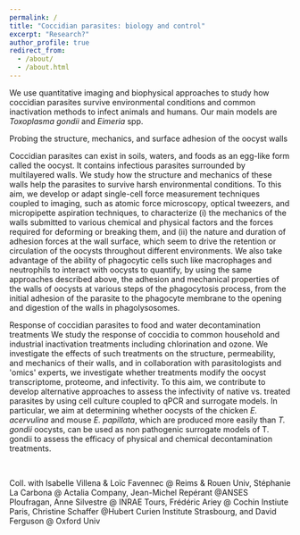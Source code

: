 ```yaml
---
permalink: /
title: "Coccidian parasites: biology and control"
excerpt: "Research?"
author_profile: true
redirect_from: 
  - /about/
  - /about.html
---
```



We use quantitative imaging and biophysical approaches to study how coccidian parasites survive environmental conditions and common inactivation methods to infect animals and humans. Our main models are *Toxoplasma gondii* and *Eimeria* spp. 


Probing the structure, mechanics, and surface adhesion of the oocyst walls

Coccidian parasites can exist in soils, waters, and foods as an egg-like form called the oocyst. It contains infectious parasites surrounded by multilayered walls. We study how the structure and mechanics of these walls help the parasites to survive harsh environmental conditions. To this aim, we develop or adapt single-cell force measurement techniques coupled to imaging, such as atomic force microscopy, optical tweezers, and micropipette aspiration techniques, to characterize (i) the mechanics of the walls submitted to various chemical and physical factors and the forces required for deforming or breaking them, and (ii) the nature and duration of adhesion forces at the wall surface, which seem to drive the retention or circulation of the oocysts throughout different environments. 
We also take advantage of the ability of phagocytic cells such like macrophages and neutrophils to interact with oocysts to quantify, by using the same approaches described above, the adhesion and mechanical properties of the walls of oocysts at various steps of the phagocytosis process, from the initial adhesion of the parasite to the phagocyte membrane to the opening and digestion of the walls in phagolysosomes.  

 
Response of coccidian parasites to food and water decontamination treatments
We study the response of coccidia to common household and industrial inactivation treatments including chlorination and ozone. We investigate the effects of such treatments on the structure, permeability, and mechanics of their walls, and in collaboration with parasitologists and 'omics' experts, we investigate whether treatments modify the oocyst transcriptome, proteome, and infectivity. To this aim, we contribute to develop alternative approaches to assess the infectivity of native vs. treated parasites by using cell culture coupled to qPCR and surrogate models. In particular, we aim at determining whether oocysts of the chicken *E. acervulina* and mouse *E. papillata*, which are produced more easily than *T. gondii* oocysts, can be used as non pathogenic surrogate models of T. gondii to assess the efficacy of physical and chemical decontamination treatments.

​

Coll. with Isabelle Villena & Loïc Favennec @ Reims & Rouen Univ, Stéphanie La Carbona @ Actalia Company, Jean-Michel Repérant @ANSES Ploufragan, Anne Silvestre @ INRAE Tours, Frédéric Ariey @ Cochin Instiute Paris, Christine Schaffer @Hubert Curien Institute Strasbourg, and David Ferguson @ Oxford Univ

​
